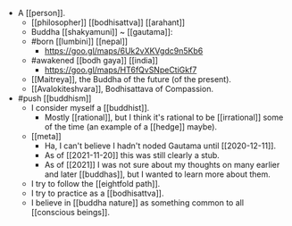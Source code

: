 - A [[person]].
	- [[philosopher]] [[bodhisattva]] [[arahant]]
	- Buddha [[shakyamuni]] ~ [[gautama]]:
    - #born [[lumbini]] [[nepal]]
      - https://goo.gl/maps/6Uk2vXKVgdc9n5Kb6
    - #awakened [[bodh gaya]] [[india]]
      - https://goo.gl/maps/HT6fQvSNpeCtiGkf7
  - [[Maitreya]], the Buddha of the future (of the present).
  - [[Avalokiteshvara]], Bodhisattava of Compassion.
- #push [[buddhism]]
  - I consider myself a [[buddhist]].
    - Mostly [[rational]], but I think it's rational to be [[irrational]] some of the time (an example of a [[hedge]] maybe).
  - [[meta]]
    - Ha, I can't believe I hadn't noded Gautama until [[2020-12-11]].
    - As of [[2021-11-20]] this was still clearly a stub.
    - As of [[2021]] I was not sure about my thoughts on many earlier and later [[buddhas]], but I wanted to learn more about them.
  - I try to follow the [[eightfold path]].
  - I try to practice as a [[bodhisattva]].
  - I believe in [[buddha nature]] as something common to all [[conscious beings]].

